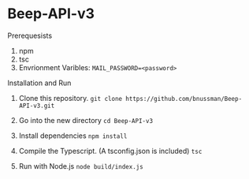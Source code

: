 # Beep-API-v3

Prerequesists
1. npm
2. tsc 
3. Envrionment Varibles: ```MAIL_PASSWORD=<password>```

Installation and Run

1. Clone this repository.
```git clone https://github.com/bnussman/Beep-API-v3.git```

2. Go into the new directory
```cd Beep-API-v3```

3. Install dependencies
```npm install```

4. Compile the Typescript. (A tsconfig.json is included)
```tsc```

5. Run with Node.js
```node build/index.js```

